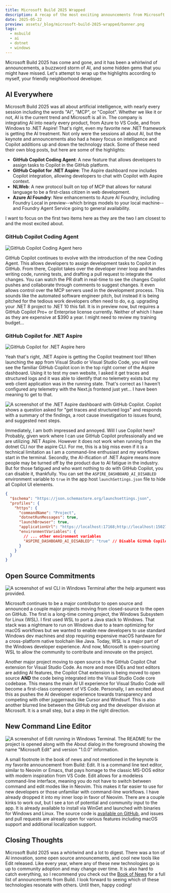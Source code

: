 ```yaml
---
title: Microsoft Build 2025 Wrapped
description: A recap of the most exciting announcements from Microsoft Build 2025 according to your friendly neighborhood developer.
date: 2025-05-22
preview: assets/_blog/microsoft-build-2025-wrapped/banner.png
tags:
  - msbuild
  - ai
  - dotnet
  - windows
---
```


Microsoft Build 2025 has come and gone, and it has been a whirlwind of announcements, a buzzword storm of AI, and some hidden gems that you might have missed. Let's attempt to wrap up the highlights according to myself, your friendly neighborhood developer.

## AI Everywhere

Microsoft Build 2025 was all about artificial intelligence, with nearly every session including the words "AI", "MCP", or "Copilot". Whether we like it or not, AI is the current trend and Microsoft is all in. The company is integrating AI into nearly every product, from Azure to VS Code, and from Windows to .NET Aspire! That's right, even my favorite new .NET framework is getting the AI treatment. Not only were the sessions all about AI, but the keynote and announcements also had a heavy focus on intelligence and Copilot additions up and down the technology stack. Some of these need their own blog posts, but here are some of the highlights:

- **GitHub Copilot Coding Agent**: A new feature that allows developers to assign tasks to Copilot in the GitHub platform.
- **GitHub Copilot for .NET Aspire**: The Aspire dashboard now includes Copilot integration, allowing developers to chat with Copilot with Aspire context.
- **NLWeb**: A new protocol built on top of MCP that allows for natural language to be a first-class citizen in web development.
- **Azure AI Foundry**: New enhancements to Azure AI Foundry, including Foundry Local in preview--which brings models to your local machine--and Foundry Agent Service going to general availability.

I want to focus on the first two items here as they are the two I am closest to and the most excited about.

### GitHub Copilot Coding Agent

![GitHub Copilot Coding Agent hero](/assets/_blog/microsoft-build-2025-wrapped/copilot_coding_agent.jpg)

GitHub Copilot continues to evolve with the introduction of the new Coding Agent. This allows developers to assign development tasks to Copilot in GitHub. From there, Copilot takes over the developer inner loop and handles writing code, running tests, and drafting a pull request to integrate the changes. You can watch the PR draft in real-time to see the changes Copilot pushes and collaborate through comments to suggest changes. It even allows control over the MCP servers used in the development process. This sounds like the automated software engineer pitch, but instead it is being pitched for the tedious work developers often need to do, e.g. upgrading your .NET 8 project to .NET 10 this fall. It is in preview now, but requires a GitHub Copilot Pro+ or Enterprise license currently. Neither of which I have as they are expensive at $390 a year. I might need to review my training budget...

### GitHub Copilot for .NET Aspire

![GitHub Copilot for .NET Aspire hero](/assets/_blog/microsoft-build-2025-wrapped/copilot_dotnet_aspire.jpg)

Yeah that's right, .NET Aspire is getting the Copilot treatment too! When launching the app from Visual Studio or Visual Studio Code, you will now see the familiar GitHub Copilot icon in the top right corner of the Aspire dashboard. Using it to test my own website, I asked it get traces and structured logs and it was able to identify that no telemetry exists but my web client application was in the running state. That's correct as I haven't configured any telemetry with the Next.js frontend just yet... I have been meaning to get to that.

![A screenshot of the .NET Aspire dashboard with GitHub Copilot. Copilot shows a question asked for "get traces and structured logs" and responds with a summary of the findings, a root cause investigation to issues found, and suggested next steps.](/assets/_blog/microsoft-build-2025-wrapped/aspire_dashboard_copilot.png)

Immediately, I am both impressed and annoyed. Will I use Copilot here? Probably, given work where I can use GitHub Copilot professionally and we are utilizing .NET Aspire. However it does not work when running from the dotnet CLI nor the aspire CLI. For me, this is a big miss even if it is a technical limitation as I am a command-line enthusiast and my workflows start in the terminal. Secondly, the AI-ification of .NET Aspire means more people may be turned off by the product due to AI fatigue in the industry. But for those fatigued and who want nothing to do with GitHub Copilot, you can disable it, thankfully. You can set the `ASPIRE_DASHBOARD_AI_DISABLED` environment variable to `true` in the app host `launchSettings.json` file to hide all Copilot UI elements.

```json
{
  "$schema": "https://json.schemastore.org/launchsettings.json",
  "profiles": {
    "https": {
      "commandName": "Project",
      "dotnetRunMessages": true,
      "launchBrowser": true,
      "applicationUrl": "https://localhost:17168;http://localhost:15027",
      "environmentVariables": {
        // ... other environment variables
        "ASPIRE_DASHBOARD_AI_DISABLED": "true" // Disable GitHub Copilot in Aspire
      }
    }
  }
}
```

## Open Source Commitments

![A screenshot of wsl CLI in Windows Terminal after the help argument was provided.](/assets/_blog/microsoft-build-2025-wrapped/wsl_cli.png)

Microsoft continues to be a major contributor to open source and announced a couple major projects moving from closed-source to the open on GitHub. The first is a long-time coming project, the Windows Subsystem for Linux (WSL). I first used WSL to port a Java stack to Windows. That stack was a nightmare to run on Windows due to a team optimizing for macOS workflows but we wanted to enable new developers to use standard Windows dev machines and stop requiring expensive macOS hardware for a cross-platform native toolchain like Java. Today, WSL is a major part of the Windows developer experience. And now, Microsoft is open-sourcing WSL to allow the community to contribute and innovate on the project.

Another major project moving to open source is the GitHub Copilot Chat extension for Visual Studio Code. As more and more IDEs and text editors are adding AI features, the Copilot Chat extension is being moved to open source **AND** the code being integrated into the Visual Studio Code core codebase. This means the main AI UI experience for Visual Studio Code will become a first-class component of VS Code. Personally, I am excited about this as pushes the AI developer experience towards transparency and competing with other juggernauts like Cursor and Windsurf. This is also another blurred line between the GitHub org and the developer division at Microsoft. It is a small step, but a step in the right direction.

## New Command Line Editor

![A screenshot of Edit running in Windows Terminal. The README for the project is opened along with the About dialog in the foreground showing the name "Microsoft Edit" and version "1.0.0" information.](/assets/_blog/microsoft-build-2025-wrapped/edit_about.png)

A small footnote in the book of news and not mentioned in the keynote is my favorite announcement from Build: Edit. It is a command line text editor, similar to Neovim or Emacs, that pays homage to the classic MS-DOS editor with modern inspiration from VS Code. Edit allows for a modeless command-line interface, meaning you do not have to switch between command and edit modes like in Neovim. This makes it far easier to use for new developers or those unfamiliar with command-line workflows. I have already dropped it into my inner loop in favor of Neovim. There are a couple kinks to work out, but I see a ton of potential and community input to the app. It is already available to install via WinGet and launched with binaries for Windows and Linux. The source code is [available on GitHub](https://github.com/microsoft/edit), and issues and pull requests are already open for various features including macOS support and additional localization support.

## Closing Thoughts

Microsoft Build 2025 was a whirlwind and a lot to digest. There was a ton of AI innovation, some open source announcements, and cool new tools like Edit released. Like every year, where any of these new technologies go is up to community adoption and may change over time. It is also hard to catch everything, so I recommend you check out the [Book of News](https://news.microsoft.com/build-2025-book-of-news/) for a full list of announcements from Build. I look forward to seeing which of these technologies resonate with others. Until then, happy coding!
